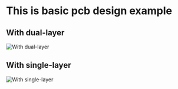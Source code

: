 # This is basic pcb design example


## With dual-layer



![With dual-layer](https://raw.githubusercontent.com/milosnikolic93/pcb_example/master/meta_data/dual_layer.jpg "This is a sample image.")



## With single-layer

![With single-layer](https://raw.githubusercontent.com/milosnikolic93/pcb_example/master/meta_data/single_layer.jpg "This is a sample image.")